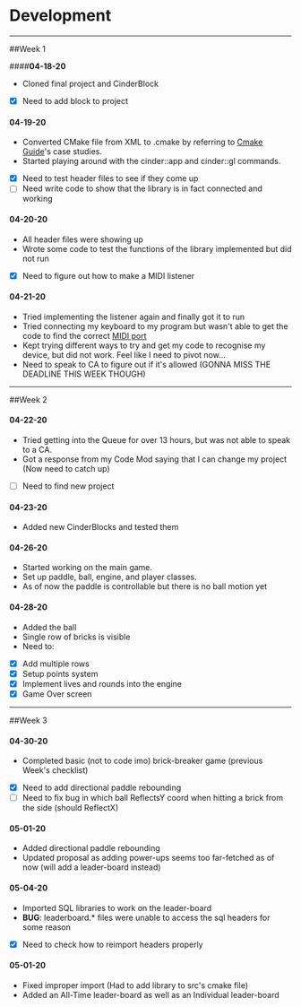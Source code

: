 # Development

---
##Week 1

####**04-18-20**
- Cloned final project and CinderBlock
- [x] Need to add block to project

#### **04-19-20**
- Converted CMake file from XML to .cmake by referring to [Cmake Guide](https://courses.grainger.illinois.edu/cs126/sp2020/notes/cmake/)'s
case studies.
- Started playing around with the cinder::app and cinder::gl commands.
- [x] Need to test header files to see if they come up
- [ ] Need write code to show that the library is in fact connected and working

#### **04-20-20**
- All header files were showing up
- Wrote some code to test the functions of the library implemented but did not run
- [x] Need to figure out how to make a MIDI listener

#### **04-21-20**
- Tried implementing the listener again and finally got it to run
- Tried connecting my keyboard to my program but wasn't able to get the code to find the correct
[MIDI port](https://support.apple.com/en-gb/HT201840)
- Kept trying different ways to try and get my code to recognise my device, but did not work. Feel like I need to pivot now...
- Need to speak to CA to figure out if it's allowed (GONNA MISS THE DEADLINE THIS WEEK THOUGH)

---
##Week 2

#### **04-22-20**
- Tried getting into the Queue for over 13 hours, but was not able to speak to a CA.
- Got a response from my Code Mod saying that I can change my project (Now need to catch up)
- [ ] Need to find new project

#### **04-23-20**
- Added new CinderBlocks and tested them

#### **04-26-20**
- Started working on the main game.
- Set up paddle, ball, engine, and player classes.
- As of now the paddle is controllable but there is no ball motion yet

#### **04-28-20**
- Added the ball
- Single row of bricks is visible
- Need to:
- [x] Add multiple rows
- [x] Setup points system
- [x] Implement lives and rounds into the engine
- [x] Game Over screen

---
##Week 3
#### **04-30-20**
- Completed basic (not to code imo) brick-breaker game (previous Week's checklist)
- [x] Need to add directional paddle rebounding
- [ ] Need to fix bug in which ball ReflectsY coord when hitting a brick from the side (should ReflectX)

#### **05-01-20**
- Added directional paddle rebounding
- Updated proposal as adding power-ups seems too far-fetched as of now (will add a leader-board instead)

#### **05-04-20**
- Imported SQL libraries to work on the leader-board
- **BUG**: leaderboard.* files were unable to access the sql headers for some reason
- [x] Need to check how to reimport headers properly

#### **05-01-20**
- Fixed improper import (Had to add library to src's cmake file)
- Added an All-Time leader-board as well as an Individual leader-board